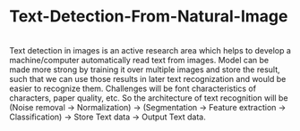 # Text-Detection-From-Natural-Image
<br>
Text detection in images is an active research area which helps to develop a machine/computer automatically read text from images. Model can be made more strong by training it over multiple images and store the result, such that we can use those results in later text recognization and would be easier to recognize them. Challenges will be font characteristics of characters, paper quality, etc.
So the architecture of text recognition will be
(Noise removal → Normalization) → (Segmentation → Feature extraction → Classification) → Store Text data → Output Text data.
